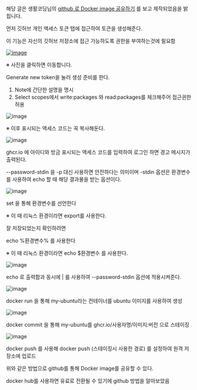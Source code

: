 해당 글은 생활코딩님의 <a href="https://youtu.be/cqlY1Hc70H0">github 로 Docker image 공유하기</a> 를 보고 제작되었음을 밝힙니다.

먼저 깃허브 개인 액세스 토큰 탭에 접근하여 토큰을 생성해준다.

이 기능은 자신의 깃허브 저장소에 접근 가능하도록 권한을 부여하는것에 필요함

<a href="https://github.com/settings/tokens">![image](https://user-images.githubusercontent.com/46777310/155155610-4be9163c-96a9-4f4f-8f80-30efbb54493a.png)</a>

※ 사진을 클릭하면 이동합니다.

Generate new token을 눌러 생성 준비를 한다.

1. Note에 간단한 설명을 명시
2. Select scopes에서 write:packages 와 read:packages를 체크해주어 접근권한 허용

![image](https://user-images.githubusercontent.com/46777310/155157066-dabd68cd-d71b-4810-8f9a-3b6e838b902a.png)

※ 이후 표시되는 액세스 코드는 꼭 복사해둔다.

![image](https://user-images.githubusercontent.com/46777310/155157688-2db6e842-46fc-4698-8a0d-62bee35f1fe3.png)

ghcr.io 에 아이디와 방금 표시되는 액세스 코드를 입력하여 로그인 하면 경고 메시지가 출력된다.

--password-stdin 을 -p 대신 사용하면 안전하다는 의미이며 -stdin 옵션은 환경변수를 사용하여 echo 할 때 해당 결과물을 받는 옵션이다.

![image](https://user-images.githubusercontent.com/46777310/155158209-8c71a8b0-53e9-4fe8-a347-58d1364e1e91.png)

set 을 통해 환경변수를 선언한다

※ 이 때 리눅스 환경이라면 export를 사용한다.

잘 저장되었는지 확인하려면

echo %환경변수% 를 사용한다

※ 이 때 리눅스 환경이라면 echo $환경변수 를 사용한다.

![image](https://user-images.githubusercontent.com/46777310/155158801-099569c0-1c09-4fa1-91da-03551d8909cf.png)

echo 로 출력함과 동시에 | 를 사용하여 --password-stdin 옵션에 적용시켜준다.

![image](https://user-images.githubusercontent.com/46777310/155159081-b99a08b7-4516-4a95-9eda-3e5735aa0755.png)

docker run 을 통해 my-ubuntu라는 컨테이너를 ubuntu 이미지를 사용하여 생성

![image](https://user-images.githubusercontent.com/46777310/155159539-c0e93559-d0b5-4cea-8d55-ea5971dc8dc8.png)

docker commit 을 통해 my-ubuntu를 ghcr.io/사용자명/이미지:버전 으로 스테이징

![image](https://user-images.githubusercontent.com/46777310/155159890-9cd82dc8-48c2-44b6-b253-5d893829c614.png)

docker push 를 사용해 docker push (스테이징시 사용한 경로) 를 설정하여 원격 저장소에 업로드

위와 같은 방법으로 github를 통해 Docker image를 공유할 수 있다.

docker hub를 사용하면 유료로 전환될 수 있기에 github 방법을 알아보았음
